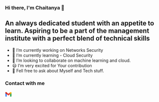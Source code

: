 ### Hi there, I'm Chaitanya 👋

## An always dedicated student with an appetite to learn. Aspiring to be a part of the management institute with a perfect blend of technical skills


- 🔭 I’m currently working on Networks Security
- 🌱 I’m currently learning - Cloud Security
- 👯 I’m looking to collaborate on machine learning and cloud.
- 😃 I’m very excited for Your contribution
- 💬 Fell free to ask about Myself and Tech stuff.

### Contact with me

[<img src="https://github.com/ChaitanyaGanesuni/ChaitanyaGanesuni.github.io/blob/main/img/email.png" width="22"/>][email]

[email]:chaitanya.ganesuni20@gmail.com
